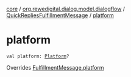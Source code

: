 [core](../../index.md) / [org.rewedigital.dialog.model.dialogflow](../index.md) / [QuickRepliesFulfillmentMessage](index.md) / [platform](./platform.md)

# platform

`val platform: `[`Platform`](../-platform/index.md)`?`

Overrides [FulfillmentMessage.platform](../-fulfillment-message/platform.md)

